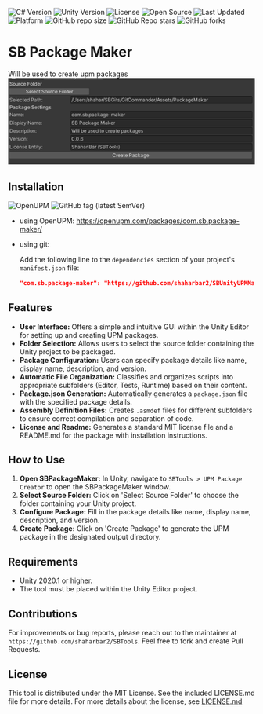 ![C# Version](https://img.shields.io/badge/C%23-8.0-blue.svg)
![Unity Version](https://img.shields.io/badge/Unity-2020.1+-blue.svg)
![License](https://img.shields.io/badge/license-MIT-green.svg)
![Open Source](https://img.shields.io/badge/Open%20Source-%E2%9C%93-brightgreen.svg)
![Last Updated](https://img.shields.io/badge/last%20updated-2023--12--01-lightgrey.svg)
![Platform](https://img.shields.io/badge/platform-Unity%20Editor-lightgrey.svg)
![GitHub repo size](https://img.shields.io/github/repo-size/shaharbar2/SBTools)
![GitHub Repo stars](https://img.shields.io/github/stars/shaharbar2/SBTools?style=social)
![GitHub forks](https://img.shields.io/github/forks/shaharbar2/SBTools?style=social)


# SB Package Maker

Will be used to create upm packages
![img.png](img.png)
## Installation
![OpenUPM](https://img.shields.io/badge/UPM-1.0.0-blue.svg)
![GitHub tag (latest SemVer)](https://img.shields.io/github/tag/shaharbar2/SBUnityUPMMaker?label=latest%20release)
- using OpenUPM: https://openupm.com/packages/com.sb.package-maker/
- using git:

  Add the following line to the `dependencies` section of your project's `manifest.json` file:
  ```json 
  "com.sb.package-maker": "https://github.com/shaharbar2/SBUnityUPMMaker.git?path=/Packages/com.sb.package-maker#main"

## Features

- **User Interface:** Offers a simple and intuitive GUI within the Unity Editor for setting up and creating UPM packages.
- **Folder Selection:** Allows users to select the source folder containing the Unity project to be packaged.
- **Package Configuration:** Users can specify package details like name, display name, description, and version.
- **Automatic File Organization:** Classifies and organizes scripts into appropriate subfolders (Editor, Tests, Runtime) based on their content.
- **Package.json Generation:** Automatically generates a `package.json` file with the specified package details.
- **Assembly Definition Files:** Creates `.asmdef` files for different subfolders to ensure correct compilation and separation of code.
- **License and Readme:** Generates a standard MIT license file and a README.md for the package with installation instructions.

## How to Use

1. **Open SBPackageMaker:** In Unity, navigate to `SBTools > UPM Package Creator` to open the SBPackageMaker window.
2. **Select Source Folder:** Click on 'Select Source Folder' to choose the folder containing your Unity project.
3. **Configure Package:** Fill in the package details like name, display name, description, and version.
4. **Create Package:** Click on 'Create Package' to generate the UPM package in the designated output directory.

## Requirements

- Unity 2020.1 or higher.
- The tool must be placed within the Unity Editor project.

## Contributions

For improvements or bug reports, please reach out to the maintainer at `https://github.com/shaharbar2/SBTools`.
Feel free to fork and create Pull Requests.

## License

This tool is distributed under the MIT License. See the included LICENSE.md file for more details.
For more details about the license, see
[LICENSE.md](Packages%2Fcom.sb.package-maker%2FLICENSE.md)
